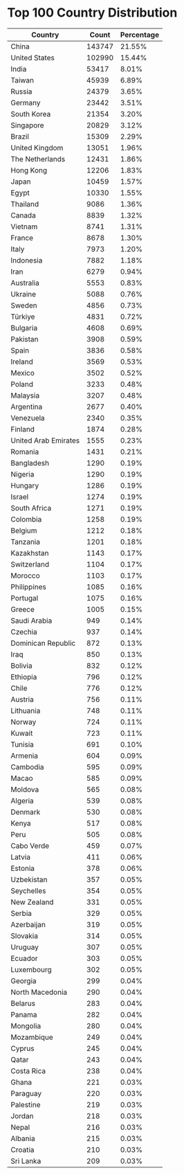 # Top 100 Country Distribution
| Country | Count | Percentage |
|----|----|----|
| China | 143747 | 21.55% |
| United States | 102990 | 15.44% |
| India | 53417 | 8.01% |
| Taiwan | 45939 | 6.89% |
| Russia | 24379 | 3.65% |
| Germany | 23442 | 3.51% |
| South Korea | 21354 | 3.20% |
| Singapore | 20829 | 3.12% |
| Brazil | 15309 | 2.29% |
| United Kingdom | 13051 | 1.96% |
| The Netherlands | 12431 | 1.86% |
| Hong Kong | 12206 | 1.83% |
| Japan | 10459 | 1.57% |
| Egypt | 10330 | 1.55% |
| Thailand | 9086 | 1.36% |
| Canada | 8839 | 1.32% |
| Vietnam | 8741 | 1.31% |
| France | 8678 | 1.30% |
| Italy | 7973 | 1.20% |
| Indonesia | 7882 | 1.18% |
| Iran | 6279 | 0.94% |
| Australia | 5553 | 0.83% |
| Ukraine | 5088 | 0.76% |
| Sweden | 4856 | 0.73% |
| Türkiye | 4831 | 0.72% |
| Bulgaria | 4608 | 0.69% |
| Pakistan | 3908 | 0.59% |
| Spain | 3836 | 0.58% |
| Ireland | 3569 | 0.53% |
| Mexico | 3502 | 0.52% |
| Poland | 3233 | 0.48% |
| Malaysia | 3207 | 0.48% |
| Argentina | 2677 | 0.40% |
| Venezuela | 2340 | 0.35% |
| Finland | 1874 | 0.28% |
| United Arab Emirates | 1555 | 0.23% |
| Romania | 1431 | 0.21% |
| Bangladesh | 1290 | 0.19% |
| Nigeria | 1290 | 0.19% |
| Hungary | 1286 | 0.19% |
| Israel | 1274 | 0.19% |
| South Africa | 1271 | 0.19% |
| Colombia | 1258 | 0.19% |
| Belgium | 1212 | 0.18% |
| Tanzania | 1201 | 0.18% |
| Kazakhstan | 1143 | 0.17% |
| Switzerland | 1104 | 0.17% |
| Morocco | 1103 | 0.17% |
| Philippines | 1085 | 0.16% |
| Portugal | 1075 | 0.16% |
| Greece | 1005 | 0.15% |
| Saudi Arabia | 949 | 0.14% |
| Czechia | 937 | 0.14% |
| Dominican Republic | 872 | 0.13% |
| Iraq | 850 | 0.13% |
| Bolivia | 832 | 0.12% |
| Ethiopia | 796 | 0.12% |
| Chile | 776 | 0.12% |
| Austria | 756 | 0.11% |
| Lithuania | 748 | 0.11% |
| Norway | 724 | 0.11% |
| Kuwait | 723 | 0.11% |
| Tunisia | 691 | 0.10% |
| Armenia | 604 | 0.09% |
| Cambodia | 595 | 0.09% |
| Macao | 585 | 0.09% |
| Moldova | 565 | 0.08% |
| Algeria | 539 | 0.08% |
| Denmark | 530 | 0.08% |
| Kenya | 517 | 0.08% |
| Peru | 505 | 0.08% |
| Cabo Verde | 459 | 0.07% |
| Latvia | 411 | 0.06% |
| Estonia | 378 | 0.06% |
| Uzbekistan | 357 | 0.05% |
| Seychelles | 354 | 0.05% |
| New Zealand | 331 | 0.05% |
| Serbia | 329 | 0.05% |
| Azerbaijan | 319 | 0.05% |
| Slovakia | 314 | 0.05% |
| Uruguay | 307 | 0.05% |
| Ecuador | 303 | 0.05% |
| Luxembourg | 302 | 0.05% |
| Georgia | 299 | 0.04% |
| North Macedonia | 290 | 0.04% |
| Belarus | 283 | 0.04% |
| Panama | 282 | 0.04% |
| Mongolia | 280 | 0.04% |
| Mozambique | 249 | 0.04% |
| Cyprus | 245 | 0.04% |
| Qatar | 243 | 0.04% |
| Costa Rica | 238 | 0.04% |
| Ghana | 221 | 0.03% |
| Paraguay | 220 | 0.03% |
| Palestine | 219 | 0.03% |
| Jordan | 218 | 0.03% |
| Nepal | 216 | 0.03% |
| Albania | 215 | 0.03% |
| Croatia | 210 | 0.03% |
| Sri Lanka | 209 | 0.03% |
